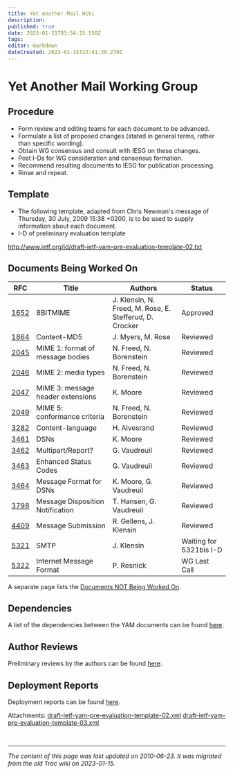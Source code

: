 ```yaml
---
title: Yet Another Mail Wiki
description: 
published: true
date: 2023-01-21T03:54:15.558Z
tags: 
editor: markdown
dateCreated: 2023-01-15T23:41:30.270Z
---
```


# Yet Another Mail Working Group 
## Procedure
- Form review and editing teams for each document to be advanced.
- Formulate a list of proposed changes (stated in general terms, rather than specific wording).
- Obtain WG consensus and consult with IESG on these changes.
- Post I-Ds for WG consideration and consensus formation.
- Recommend resulting documents to IESG for publication processing.
- Rinse and repeat.
## Template
- The following template, adapted from Chris Newman's message of Thursday, 30 July, 2009 15:38 +0200, is to be used to supply information about each document.
- I-D of preliminary evaluation template

http://www.ietf.org/id/draft-ietf-yam-pre-evaluation-template-02.txt

## Documents Being Worked On

| RFC  | Title                             | Authors                                                 | Status                  |
|------|-----------------------------------|---------------------------------------------------------|-------------------------|
| [1652](http://tools.ietf.org/html/rfc1652) | 8BITMIME                          | J. Klensin, N. Freed, M. Rose, E. Stefferud, D. Crocker | Approved                |
| [1864](http://tools.ietf.org/html/rfc1864) | Content-MD5                       | J. Myers, M. Rose                                       | Reviewed                |
| [2045](http://tools.ietf.org/html/rfc2045) | MIME 1: format of message bodies  | N. Freed, N. Borenstein                                 | Reviewed                |
| [2046](http://tools.ietf.org/html/rfc2046) | MIME 2: media types               | N. Freed, N. Borenstein                                 | Reviewed                |
| [2047](http://tools.ietf.org/html/rfc2047) | MIME 3: message header extensions | K. Moore                                                | Reviewed                |
| [2049](http://tools.ietf.org/html/rfc2049) | MIME 5: conformance criteria      | N. Freed, N. Borenstein                                 | Reviewed                |
| [3282](http://tools.ietf.org/html/rfc3282) | Content-language                  | H. Alvesrand                                            | Reviewed                |
| [3461](http://tools.ietf.org/html/rfc3461) | DSNs                              | K. Moore                                                | Reviewed                |
| [3462](http://tools.ietf.org/html/rfc3462) | Multipart/Report?                 | G. Vaudreuil                                            | Reviewed                |
| [3463](http://tools.ietf.org/html/rfc3463) | Enhanced Status Codes             | G. Vaudreuil                                            | Reviewed                |
| [3464](http://tools.ietf.org/html/rfc3464) | Message Format for DSNs           | K. Moore, G. Vaudreuil                                  | Reviewed                |
| [3798](http://tools.ietf.org/html/rfc3798) | Message Disposition Notification  | T. Hansen, G. Vaudreuil                                 | Reviewed                |
| [4409](http://tools.ietf.org/html/rfc4409) | Message Submission                | R. Gellens, J. Klensin                                  | Reviewed                |
| [5321](http://tools.ietf.org/html/rfc5321) | SMTP                              | J. Klensin                                              | Waiting for 5321bis I-D |
| [5322](http://tools.ietf.org/html/rfc5322) | Internet Message Format           | P. Resnick                                              | WG Last Call            |

A separate page lists the [Documents NOT Being Worked On](/group/yam/NotNowDocs).

## Dependencies
A list of the dependencies between the YAM documents can be found [here](/group/yam/Dependencies).

## Author Reviews
Preliminary reviews by the authors can be found [here](/group/yam/AuthorReviews).

## Deployment Reports
Deployment reports can be found [here](/group/yam/DeployReport).

Attachments: [draft-ietf-yam-pre-evaluation-template-02.xml](/draft-ietf-yam-pre-evaluation-template-02.xml) [draft-ietf-yam-pre-evaluation-template-03.xml](/draft-ietf-yam-pre-evaluation-template-03.xml)

&nbsp;
&nbsp;
&nbsp;

---

*The content of this page was last updated on 2010-06-23. It was migrated from the old Trac wiki on 2023-01-15.*

